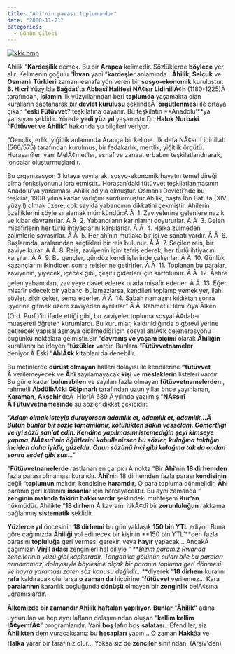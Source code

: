 ```yaml
---
title: "Ahi'nin parası toplumundur"
date: "2008-11-21"
categories: 
  - Günün Çilesi
---
```


[![kkk.bmp](/uploads/2008/11/kkk.bmp)](/uploads/2008/11/kkk.bmp "kkk.bmp")

Ahilik “**Kardeşilik** demek. Bu bir **Arapça** kelimedir. Sözlüklerde **böylece** yer alır. Kelimenin çoğulu “**İhvan** yani “**kardeşle**r anlamında…**Âhilik, Selçuk** ve **Osmanlı Türkleri** zamanı esnafa yön veren bir **sosyo-ekonomik** kuruluştur. **6\. Hicrî** Yüzyılda **Bağdat**’ta **Abbasî Halifesi NÃ¢sır LidinillÃ¢h** (1180-1225)Â  tarafından, **İslamın** ilk yüzyıllarından beri **toplumda** yaşamakta olan kuralların saptanarak bir **devlet kuruluşu** şeklindeÂ  **örgütlenmesi** ile ortaya çıkan “**eski Fütüvvet**? teşkilatına dayanır. Bu teşkilatın **Anadolu’**ya yansıyan şeklidir. Yörede **yedi yüz yıl** yaşamıştır.Dr. **Haluk Nurbaki “Fütüvvet ve Âhilik”** hakkında şu bilgileri veriyor.

“Gençlik, erlik, yiğitlik anlamında Arapça bir kelime. İlk defa NÃ¢sır Lidinillah (566/575) tarafından kurulmuş, bir fedakarlık, mertlik, yiğitlik örgütü. Horasanîler, yani MelÃ¢metîler, esnaf ve zanaat erbabını teşkilatlandırarak, loncalar oluşturmuşlardır.

Bu organizasyon 3 kıtaya yayılarak, sosyo-ekonomik hayatın temel direği olma fonksiyonunu icra etmiştir.. Horasan’daki fütüvvet teşkilatlanmasının Anadolu’ya yansıması, Ahilik adıyla olmuştur. Osmanlı Devleti’nde bu teşkilat, 1908 yılına kadar varlığını sürdürmüştür.Ahilik, başta İbn Batuta (XIV. yüzyıl) olmak üzere, çok sayıda yabancının dikkatini çekmiştir. Ahilerin özelliklerini şöyle sıralamak mümkündür:Â Â  1. Zaviyelerine gelenlere nazik ve kibar davranırlar. Â Â  2. Yabancıların karınlarını doyururlar. Â Â  3. Gelen misafirlerin her türlü ihtiyaçlarını karşılarlar. Â Â  4. Halka zulmeden zalimlerle savaşırlar. Â Â  5. Her ahînin mutlaka bir işi ve sanatı vardır. Â Â  6. Başlarında, aralarından seçtikleri bir reis bulunur. Â Â  7. Seçilen reis, bir zaviye kurar. Â Â  8. Reis, zaviyenin içini tefriş ederek, her türlü ihtiyacını karşılar. Â Â  9. Bu gençler, gündüz kendi işlerinde çalışırlar. Â Â  10. Günlük kazançlarını ikindiden sonra reislerine getirirler. Â Â  11. Toplanan bu paralar, zaviyenin, yiyecek, içecek gibi, çeşitli giderleri için sarfolunur. Â Â  12. Åehre gelen yabancıları, zaviyeye davet ederek orada misafir ederler. Â Â  13. Eğer misafir edecek bir yabancı bulamazlarsa, kendileri toplanıp yemek yer, ilahi söyler, zikir çeker, sema ederler. Â Â  14. Sabah namazını kıldıktan sonra işyerine gitmek üzere zaviyeden ayrılırlar" Â Â  Rahmetli Hilmi Ziya Ãlken (Ord. Prof.)’in ifade ettiği gibi, bu zaviyeler topluma sosyal Ã¢dab-ı muaşereti öğreten kurumlardı. Bu kurumlar, kaldırıldığında o görevi yerine getirecek yapısallaşmaya gidilmediği için sosyal ahlÃ¢k dejenerasyonu bugünkü noktalara gelmiştir.Bir “**davranış ve yaşam biçimi** olarak **Âhiliğin** kurallarını belirleyen “**tüzükler** vardır. Bunlara “**Fütüvvetnameler** deniyor.Â Eski “**AhlÃ¢k** kitapları da denebilir.

Bu metinlerde **dürüst olmayan** halleri dolayısı ile kendilerine **“fütüvvet** Â verilemeyecek ve **Âhî** sayılamayacak **kişi** ve **mesleklerin** listeleri vardır. Bu güne kadar **bulunabilen** ve sayıları fazla olmayan **fütüvvetnamelerden** , rahmetli **AbdülbÃ¢ki Gölpınarlı** tarafından uzun yıllar önce yayınlanan, **Karaman**, **Akşehir**’deÂ  HicrîÂ 689 Â yılında yazılmış “**NÃ¢sırî Â Fütüvvetnamesinde** şu sözler dikkat çekicidir:

**_“Adam olmak isteyip duruyorsan adamlık et, adamlık et, adamlık…Â  Bütün bunlar bir sözle tamamlanır, kötülükten sakın vesselam. Cömertliği ve iyi sözü san’at edin. Kendine yapılmasını istemediğin şeyi kimseye yapma. NÃ¢sırî’nin öğütlerini kabullenirsen bu sözler, kulağına taktığın inciden daha iyidir, güzeldir. Onun sözünü inci gibi kulağına tak da ondan sonra sedef gibi sus_**_…"_

_”_**Fütüvvetnamelerde** rastlanan en çarpıcı Â nokta “Bir **Âhî**’nin **18 dirhemden** fazla parası olmaması kuralıdır. **Âhi**’nin 18 dirhemden fazla parası **kendisinin** değil “**toplumun** malıdır, kendisine **haramdır,** O para topluma dönmelidir. **Âhi** paranın geri kalanını **insanla**r için harcayacaktır. Bu aynı zamanda “ **zenginin malında fakirin hakkı vardır** şeklindeki muhteşem **Kur’an** hükmüdür. Ahilikte “**18 dirhem** Â kavramı itikÃ¢dî bir **zorunluluğun** rakkama bağlanmış **sistematik** şeklidir.

**Yüzlerce yıl** öncesinin **18 dirhemi** bu gün yaklaşık **150 bin YTL** ediyor. Buna göre çağımızda **Âhiliği** yol edinecek bir kişinin **150 bin YTL’**den fazla parasını **topluluğa** geri vermesi gerekir, veya **hayır** yapacak… AncakÂ  çağımızın **Virjil adası** zenginleri hal diliyle “ **_Bizim paramız Rwanda zencilerinin yüzü gibi kapkaradır, Tanganika gölünün suları bile bu paraları arındıramaz, dolayısıyle böylesine alçak bir paranın topluma geri dönmesi ve hayra yaraması zaten söz konusu değildir…_**diyerek “**18 dirhem** kuralını **rafa** kaldıracak olurlarsa **o zaman da** hiçbirine “**fütüvvet** verilemez… Kara **paralarının** karanlık boşluğunda **dönüşü** olmayan bir **zenginlik** belÃ¢sına uğramışlardır.

**Ãlkemizde bir zamandır Ahilik** **haftaları yapılıyor.** **Bunlar** “**Âhilik”** adına uydurulan ve hep aynı lafların dolaşımından oluşan “**kellim kellim lÃ¢yemfÃ¢**” programlarıdır. Yani **boş** lafın boş **salatası**…Efendiler, siz **Âhilikten** dem vuracaksanız bu **hesapları** yapın… O zaman **Hakk**âa ve **Halka** yarar bir tarafınız olur… Yoksa siz de **zenciler** sınıfından. (Arşiv'den)
